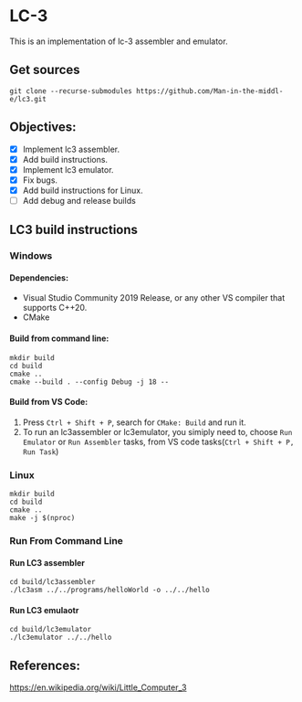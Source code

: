 # LC-3
This is an implementation of lc-3 assembler and emulator.

## Get sources
```
git clone --recurse-submodules https://github.com/Man-in-the-middl-e/lc3.git
```

## Objectives: 

- [x] Implement lc3 assembler.
- [x] Add build instructions.
- [x] Implement lc3 emulator.
- [x] Fix bugs.
- [x] Add build instructions for Linux.
- [ ] Add debug and release builds

## LC3 build instructions

### Windows
#### Dependencies:
- Visual Studio Community 2019 Release, or any other VS compiler that supports C++20.
- CMake
#### Build from command line:
```
mkdir build
cd build
cmake ..
cmake --build . --config Debug -j 18 --
```

#### Build from VS Code:
1. Press `Ctrl + Shift + P`, search for `CMake: Build` and run it.
2. To run an lc3assembler or lc3emulator, you simiply need to, choose `Run Emulator` or `Run Assembler` tasks, from VS code tasks(`Ctrl + Shift + P, Run Task`)

### Linux
```
mkdir build
cd build
cmake ..
make -j $(nproc)
```

### Run From Command Line 

#### Run LC3 assembler
```
cd build/lc3assembler
./lc3asm ../../programs/helloWorld -o ../../hello
```

#### Run LC3 emulaotr
```
cd build/lc3emulator
./lc3emulator ../../hello 
```

## References:
https://en.wikipedia.org/wiki/Little_Computer_3